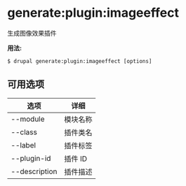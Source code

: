 # generate:plugin:imageeffect
生成图像效果插件

**用法:**
```
$ drupal generate:plugin:imageeffect [options]
```

## 可用选项
选项 | 详细
-------|-------------
--module | 模块名称
--class | 插件类名
--label | 插件标签
--plugin-id | 插件 ID
--description | 插件描述
